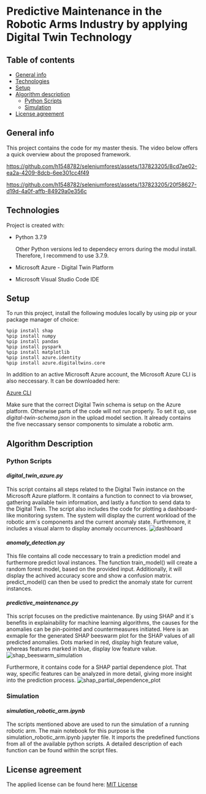 # Predictive Maintenance in the Robotic Arms Industry by applying Digital Twin Technology



## Table of contents
* [General info](#general-info)
* [Technologies](#technologies)
* [Setup](#setup)
* [Algorithm description](#algorithm-description)
	* [Python Scripts](#python-scripts)
   	* [Simulation](#simulation)
* [License agreement](#license-agreement)

## General info
This project contains the code for my master thesis. The video below offers a quick overview about the proposed framework.



https://github.com/h1548782/seleniumforest/assets/137823205/8cd7ae02-ea2a-4209-8dcb-6ee301cc4f49




https://github.com/h1548782/seleniumforest/assets/137823205/20f58627-d19d-4a0f-affb-84929a0e356c



	
## Technologies
Project is created with:
* Python 3.7.9

  Other Python versions led to dependecy errors during the modul install. Therefore, I recommend to use 3.7.9.

* Microsoft Azure - Digital Twin Platform

* Microsoft Visual Studio Code IDE

	
## Setup
To run this project, install the following modules locally by using pip or your package manager of choice:

```
%pip install shap
%pip install numpy
%pip install pandas
%pip install pyspark
%pip install matplotlib
%pip install azure.identity
%pip install azure.digitaltwins.core
```

In addition to an active Microsoft Azure account, the Microsoft Azure CLI is also neccessary. It can be downloaded here:

[Azure CLI](https://ojuliuscoder.medium.com/installing-and-using-azure-cli-in-visual-studio-code-a382d2b09bfa)

Make sure that the correct Digital Twin schema is setup on the Azure platform. Otherwise parts of the code will not run properly. To set it up, use _digital-twin-schema.json_ in the upload model section. It already contains the five neccassary sensor components to simulate a robotic arm.

## Algorithm Description

### Python Scripts

#### _digital_twin_azure.py_
This script contains all steps related to the Digital Twin instance on the Microsoft Azure platform. It contains a function to connect to via browser, gathering available twin information, and lastly a function to send data to the Digital Twin. The script also includes the code for plotting a dashboard-like monitoring system. The system will display the current workload of the robotic arm´s components and the current anomaly state. Furthremore, it includes a visual alarm to display anomaly occurrences.
![dashboard](https://github.com/h1548782/seleniumforest/assets/137823205/26feb273-7a63-4879-b92a-2bc5eca3c673)

#### _anomaly_detection.py_
This file contains all code neccessary to train a prediction model and furthermore predict loval instances. The function train_model() will create a random forest model, based on the provided input. Additionally, it will display the achived accuracy score and show a confusion matrix. predict_model() can then be used to predict the anomaly state for current instances. 

#### _predictive_maintenance.py_
This script focuses on the predictive maintenance. By using SHAP and it´s benefits in explainability for machine learning algorithms, the causes for the anomalies can be pin-pointed and countermeasures initiated. Here is an exmaple for the generated SHAP beeswarm plot for the SHAP values of all predicted anomalies. Dots marked in red, display high feature value, whereas features marked in blue, display low feature value. 
![shap_beeswarm_simulation](https://github.com/h1548782/seleniumforest/assets/137823205/ecb317ac-804f-4cb2-a52b-284c23a0c7fc)


Furthermore, it contains code for a SHAP partial dependence plot. That way, specific features can be analyzed in more detail, giving more insight into the prediction process.
![shap_partial_dependence_plot](https://github.com/h1548782/seleniumforest/assets/137823205/ea245c09-a60b-405b-b776-daf0d91462c4)






### Simulation
#### _simulation_robotic_arm.ipynb_
The scripts mentioned above are used to run the simulation of a running robotic arm. The main notebook for this purpose is the simulation_robotic_arm.ipynb jupyter file. It imports the predefined functions from all of the available python scripts. A detailed description of each function can be found within the script files.




## License agreement
The applied license can be found here:
[MIT License](https://github.com/h1548782/seleniumforest/blob/main/MIT-LICENSE.txt)
